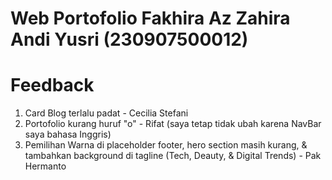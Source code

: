 # Web Portofolio Fakhira Az Zahira Andi Yusri (230907500012)

# Feedback 
1. Card Blog terlalu padat - Cecilia Stefani
2. Portofolio kurang huruf "o" - Rifat (saya tetap tidak ubah karena NavBar saya bahasa Inggris)
3. Pemilihan Warna di placeholder footer, hero section masih kurang, & tambahkan background di tagline (Tech, Deauty, & Digital Trends) - Pak Hermanto
